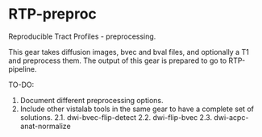 # RTP-preproc
Reproducible Tract Profiles - preprocessing.

This gear takes diffusion images, bvec and bval files, and optionally a T1 and preprocess them. 
The output of this gear is prepared to go to RTP-pipeline.

TO-DO:
1. Document different preprocessing options. 
2. Include other vistalab tools in the same gear to have a complete set of solutions. 
  2.1. dwi-bvec-flip-detect
  2.2. dwi-flip-bvec
  2.3. dwi-acpc-anat-normalize
